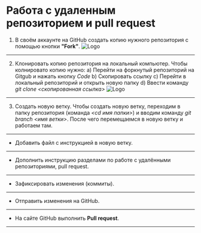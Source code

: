 # Работа с удаленным репозиторием и **pull request**
1. В своём аккаунте на GitHub создать копию нужного репозитория с помощью кнопки **"Fork"**.
![Logo](fork.png)
---
2. Клонировать копию репозитория на локальный компьютер.
Чтобы колнировато копию нужно:
a) Перейти на форкнутый репозиторий на Gitgub и нажать кнопку *Code* 
b) Скопировать ссылку
с) Перейти в локальный репозиторий и открыть новую папку
d) Ввести команду *git clone <скопированная ссылка>*
![Logo](code.png)
---
3. Создать новую ветку.
Чтобы создать новую ветку, переходим в папку репозитория (команда *<сd имя папки>*) и вводим команду *git branch <имя ветки>*. После чего перемещаемся в новую ветку и работаем там.
---
* Добавить файл с инструкцией в новую ветку.
---
* Дополнить инструкцию разделами по работе с удалёнными репозиториями, pull request.
---
* Зафиксировать изменения (коммиты).
---
* Отправить изменения на GitHub.
---
* На сайте GitHub выполнить **Pull request**.
---

